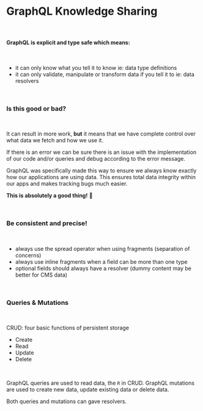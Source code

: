 # GraphQL Knowledge Sharing

<br>

#### GraphQL is **explicit** and **type safe** which means:

<br>

- it can only know what you tell it to know ie: data type definitions
- it can only validate, manipulate or transform data if you tell it to ie: data resolvers

<br>

### Is this good or bad?

<br>

It can result in more work, **but** it means that we have complete control over
what data we fetch and how we use it.

If there is an error we can be sure there is an issue with the implementation of
our code and/or queries and debug according to the error message.

GraphQL was specifically made this way to ensure we always know exactly how our
applications are using data. This ensures total data integrity within our apps
and makes tracking bugs much easier.

**This is absolutely a good thing!** 🙂

<br>

### Be consistent and precise!

<br>

- always use the spread operator when using fragments (separation of concerns)
- always use inline fragments when a field can be more than one type
- optional fields should always have a resolver (dummy content may be better for CMS data)

<br>

### Queries & Mutations

<br>

CRUD: four basic functions of persistent storage
- Create
- Read
- Update
- Delete

<br>

GraphQL queries are used to read data, the `R` in CRUD.
GraphQL mutations are used to create new data, update existing data or delete data.

Both queries and mutations can gave resolvers.